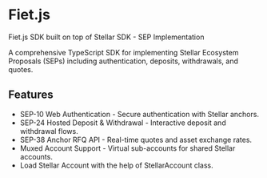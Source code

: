 # Fiet.js

Fiet.js SDK built on top of Stellar SDK - SEP Implementation

A comprehensive TypeScript SDK for implementing Stellar Ecosystem Proposals (SEPs) including authentication, deposits, withdrawals, and quotes.

## Features

- SEP-10 Web Authentication - Secure authentication with Stellar anchors.
- SEP-24 Hosted Deposit & Withdrawal - Interactive deposit and withdrawal flows.
- SEP-38 Anchor RFQ API - Real-time quotes and asset exchange rates.
- Muxed Account Support - Virtual sub-accounts for shared Stellar accounts.
- Load Stellar Account with the help of StellarAccount class.
